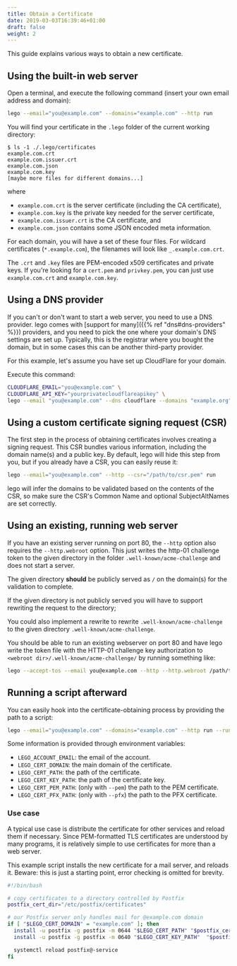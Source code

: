 ```yaml
---
title: Obtain a Certificate
date: 2019-03-03T16:39:46+01:00
draft: false
weight: 2
---
```


This guide explains various ways to obtain a new certificate.

<!--more-->

## Using the built-in web server

Open a terminal, and execute the following command (insert your own email address and domain):

```bash
lego --email="you@example.com" --domains="example.com" --http run
```

You will find your certificate in the `.lego` folder of the current working directory:

```console
$ ls -1 ./.lego/certificates
example.com.crt
example.com.issuer.crt
example.com.json
example.com.key
[maybe more files for different domains...]
```

where

- `example.com.crt` is the server certificate (including the CA certificate),
- `example.com.key` is the private key needed for the server certificate,
- `example.com.issuer.crt` is the CA certificate, and
- `example.com.json` contains some JSON encoded meta information.

For each domain, you will have a set of these four files.
For wildcard certificates (`*.example.com`), the filenames will look like `_.example.com.crt`.

The `.crt` and `.key` files are PEM-encoded x509 certificates and private keys.
If you're looking for a `cert.pem` and `privkey.pem`, you can just use `example.com.crt` and `example.com.key`.


## Using a DNS provider

If you can't or don't want to start a web server, you need to use a DNS provider.
lego comes with [support for many]({{% ref "dns#dns-providers" %}}) providers,
and you need to pick the one where your domain's DNS settings are set up.
Typically, this is the registrar where you bought the domain, but in some cases this can be another third-party provider.

For this example, let's assume you have set up CloudFlare for your domain.

Execute this command:

```bash
CLOUDFLARE_EMAIL="you@example.com" \
CLOUDFLARE_API_KEY="yourprivatecloudflareapikey" \
lego --email "you@example.com" --dns cloudflare --domains "example.org" run
```


## Using a custom certificate signing request (CSR)

The first step in the process of obtaining certificates involves creating a signing request.
This CSR bundles various information, including the domain name(s) and a public key.
By default, lego will hide this step from you, but if you already have a CSR, you can easily reuse it:

```bash
lego --email="you@example.com" --http --csr="/path/to/csr.pem" run
```

lego will infer the domains to be validated based on the contents of the CSR, so make sure the CSR's Common Name and optional SubjectAltNames are set correctly.


## Using an existing, running web server

If you have an existing server running on port 80, the `--http` option also requires the `--http.webroot` option.
This just writes the http-01 challenge token to the given directory in the folder `.well-known/acme-challenge` and does not start a server.

The given directory **should** be publicly served as `/` on the domain(s) for the validation to complete.

If the given directory is not publicly served you will have to support rewriting the request to the directory;

You could also implement a rewrite to rewrite `.well-known/acme-challenge` to the given directory `.well-known/acme-challenge`.

You should be able to run an existing webserver on port 80 and have lego write the token file with the HTTP-01 challenge key authorization to `<webroot dir>/.well-known/acme-challenge/` by running something like:

```bash
lego --accept-tos --email you@example.com --http --http.webroot /path/to/webroot --domains example.com run
```

## Running a script afterward

You can easily hook into the certificate-obtaining process by providing the path to a script:

```bash
lego --email="you@example.com" --domains="example.com" --http run --run-hook="./myscript.sh"
```

Some information is provided through environment variables:

- `LEGO_ACCOUNT_EMAIL`: the email of the account.
- `LEGO_CERT_DOMAIN`: the main domain of the certificate.
- `LEGO_CERT_PATH`: the path of the certificate.
- `LEGO_CERT_KEY_PATH`: the path of the certificate key.
- `LEGO_CERT_PEM_PATH`: (only with `--pem`) the path to the PEM certificate.
- `LEGO_CERT_PFX_PATH`: (only with `--pfx`) the path to the PFX certificate.

### Use case

A typical use case is distribute the certificate for other services and reload them if necessary.
Since PEM-formatted TLS certificates are understood by many programs, it is relatively simple to use certificates for more than a web server.

This example script installs the new certificate for a mail server, and reloads it.
Beware: this is just a starting point, error checking is omitted for brevity.

```bash
#!/bin/bash

# copy certificates to a directory controlled by Postfix
postfix_cert_dir="/etc/postfix/certificates"

# our Postfix server only handles mail for @example.com domain
if [ "$LEGO_CERT_DOMAIN" = "example.com" ]; then
  install -u postfix -g postfix -m 0644 "$LEGO_CERT_PATH" "$postfix_cert_dir"
  install -u postfix -g postfix -m 0640 "$LEGO_CERT_KEY_PATH"  "$postfix_cert_dir"

  systemctl reload postfix@-service
fi
```
